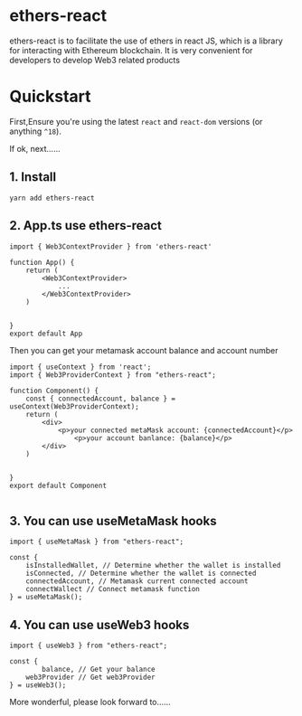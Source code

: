 # ethers-react
ethers-react is to facilitate the use of ethers in react JS, which is a library for interacting with Ethereum blockchain. It is very convenient for developers to develop Web3 related products

# Quickstart

First,Ensure you're using the latest `react` and `react-dom` versions (or anything `^18`).

If ok, next......

## 1. Install

```
yarn add ethers-react
```

## 2. App.ts use ethers-react

```react
import { Web3ContextProvider } from 'ethers-react'

function App() {
    return (
        <Web3ContextProvider>
            ...
        </Web3ContextProvider>
    )


}
export default App
```

Then you can get your metamask account balance and account number

```react
import { useContext } from 'react';
import { Web3ProviderContext } from "ethers-react";

function Component() {
  	const { connectedAccount, balance } = useContext(Web3ProviderContext);
    return (
        <div>
           	<p>your connected metaMask account: {connectedAccount}</p>
        		<p>your account banlance: {balance}</p>
        </div>
    )


}
export default Component


```

## 3.  You can use useMetaMask hooks

```react
import { useMetaMask } from "ethers-react";

const { 
  	isInstalledWallet, // Determine whether the wallet is installed
    isConnected, // Determine whether the wallet is connected
    connectedAccount, // Metamask current connected account
    connectWallect // Connect metamask function
} = useMetaMask();

```

## 4. You can use useWeb3 hooks

```react
import { useWeb3 } from "ethers-react";

const { 
		balance, // Get your balance
    web3Provider // Get web3Provider
} = useWeb3();
```

More wonderful, please look forward to......





